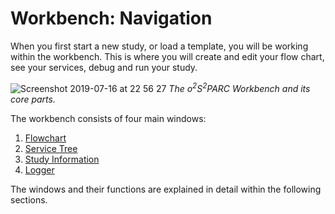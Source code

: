 # Workbench: Navigation

When you first start a new study, or load a template, you will be working within the workbench. This is where you will create and edit your flow chart, see your services, debug and run your study.

![Screenshot 2019-07-16 at 22 56 27](https://user-images.githubusercontent.com/32800795/61329263-2fbdda00-a81d-11e9-85e6-e93919225417.png)
*The o<sup>2</sup>S<sup>2</sup>PARC Workbench and its core parts.*

The workbench consists of four main windows:

1. [Flowchart](/docs/platform_introduction/workbench/flowchart.md)
2. [Service Tree](/docs/platform_introduction/workbench/service_tree.md)
3. [Study Information]()
4. [Logger](/docs/platform_introduction/workbench/logger.md)

The windows and their functions are explained in detail within the following sections.